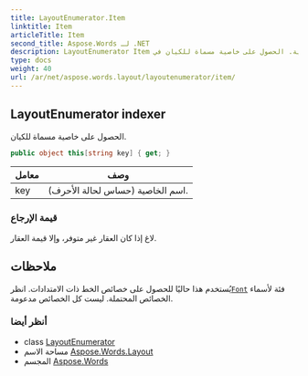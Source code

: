 ```yaml
---
title: LayoutEnumerator.Item
linktitle: Item
articleTitle: Item
second_title: Aspose.Words لـ .NET
description: LayoutEnumerator Item ملكية. الحصول على خاصية مسماة للكيان في C#.
type: docs
weight: 40
url: /ar/net/aspose.words.layout/layoutenumerator/item/
---
```

## LayoutEnumerator indexer

الحصول على خاصية مسماة للكيان.

```csharp
public object this[string key] { get; }
```

| معامل | وصف |
| --- | --- |
| key | اسم الخاصية (حساس لحالة الأحرف). |

### قيمة الإرجاع

لاغ إذا كان العقار غير متوفر، وإلا قيمة العقار.

## ملاحظات

يُستخدم هذا حاليًا للحصول على خصائص الخط ذات الامتدادات. انظر[`Font`](../../../aspose.words/font/) فئة لأسماء الخصائص المحتملة. ليست كل الخصائص مدعومة.

### أنظر أيضا

* class [LayoutEnumerator](../)
* مساحة الاسم [Aspose.Words.Layout](../../../aspose.words.layout/)
* المجسم [Aspose.Words](../../../)
